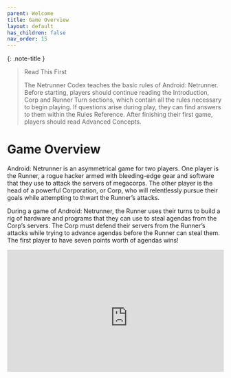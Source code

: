 ```yaml
---
parent: Welcome
title: Game Overview
layout: default
has_children: false
nav_order: 15
---
```

{: .note-title }
> Read This First
>
> The Netrunner Codex teaches the basic rules of Android: Netrunner. Before starting, players should continue reading the Introduction, Corp and Runner Turn sections, which contain all the rules necessary to begin playing. If questions arise during play, they can find answers to them within the Rules Reference. After finishing their first game, players should read Advanced Concepts.

# Game Overview

Android: Netrunner is an asymmetrical game for two players. One player is the Runner, a rogue hacker armed with bleeding-edge gear and software that they use to attack the servers of megacorps. The other player is the head of a powerful Corporation, or Corp, who will relentlessly pursue their goals while attempting to thwart the Runner’s attacks.

During a game of Android: Netrunner, the Runner uses their turns to build a rig of hardware and programs that they can use to steal agendas from the Corp’s servers. The Corp must defend their servers from the Runner’s attacks while trying to advance agendas before the Runner can steal them. The first player to have seven points worth of agendas wins!
<BR>
<div style="display: flex; justify-content: center;">
    <div style="position: relative; padding-bottom: 56.25%; width: 100%; max-width: 560px; height: 0; overflow: hidden;">
<iframe width="560" height="315" src="https://www.youtube-nocookie.com/embed/1dtvARFeCvw?si=IDwFzW3dTG1ZDWC9" title="YouTube video player" frameborder="0" allow="accelerometer; autoplay; clipboard-write; encrypted-media; gyroscope; picture-in-picture; web-share" referrerpolicy="strict-origin-when-cross-origin" allowfullscreen></iframe>
  </div>
</div>
